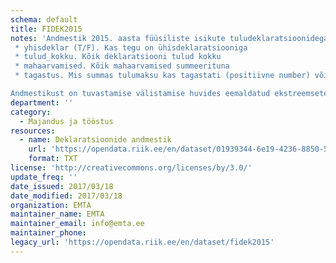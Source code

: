 ```yaml
---
schema: default
title: FIDEK2015
notes: 'Andmestik 2015. aasta füüsiliste isikute tuludeklaratsioonidega. Failis on järgmised veerud:
 * yhisdeklar (T/F). Kas tegu on ühisdeklaratsiooniga
 * tulud_kokku. Kõik deklaratsiooni tulud kokku
 * mahaarvamised. Kõik mahaarvamised summeerituna
 * tagastus. Mis summas tulumaksu kas tagastati (positiivne number) või juurde tuli maksta (negatiivne)

Andmestikust on tuvastamise välistamise huvides eemaldatud ekstreemsete väärtustega kirjetest (mahuliselt alla 0.003% kirjete koguarvust)'
department: ''
category:
  - Majandus ja tööstus
resources:
  - name: Deklaratsioonide andmestik
    url: 'https://opendata.riik.ee/en/dataset/01939344-6e19-4236-8850-5f5478fe7135/resource/b96a2ac0-ce41-4b7c-a4b6-3d27d1769e04/download/puhasfidek2015utf8.txt'
    format: TXT
license: 'http://creativecommons.org/licenses/by/3.0/'
update_freq: ''
date_issued: 2017/03/18
date_modified: 2017/03/18
organization: EMTA
maintainer_name: EMTA 
maintainer_email: info@emta.ee
maintainer_phone: 
legacy_url: 'https://opendata.riik.ee/en/dataset/fidek2015'
---
```

